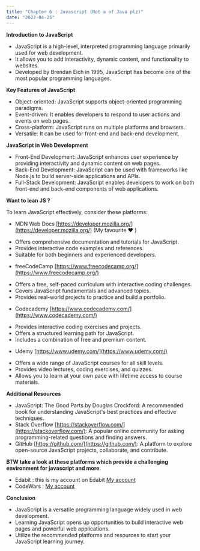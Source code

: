 ```yaml
---
title: "Chapter 6 : Javascript (Not a of Java plz)"
date: "2022-04-25"
---
```


**Introduction to JavaScript**

- JavaScript is a high-level, interpreted programming language primarily used for web development.
- It allows you to add interactivity, dynamic content, and functionality to websites.
- Developed by Brendan Eich in 1995, JavaScript has become one of the most popular programming languages.

**Key Features of JavaScript**

- Object-oriented: JavaScript supports object-oriented programming paradigms.
- Event-driven: It enables developers to respond to user actions and events on web pages.
- Cross-platform: JavaScript runs on multiple platforms and browsers.
- Versatile: It can be used for front-end and back-end development.

**JavaScript in Web Development**

- Front-End Development: JavaScript enhances user experience by providing interactivity and dynamic content on web pages.
- Back-End Development: JavaScript can be used with frameworks like Node.js to build server-side applications and APIs.
- Full-Stack Development: JavaScript enables developers to work on both front-end and back-end components of web applications.

**Want to lean JS ?**

To learn JavaScript effectively, consider these platforms:

- MDN Web Docs [https://developer.mozilla.org/](https://developer.mozilla.org/) (My favourite ♥ )

* Offers comprehensive documentation and tutorials for JavaScript.
* Provides interactive code examples and references.
* Suitable for both beginners and experienced developers.

- freeCodeCamp [https://www.freecodecamp.org/](https://www.freecodecamp.org/)

* Offers a free, self-paced curriculum with interactive coding challenges.
* Covers JavaScript fundamentals and advanced topics.
* Provides real-world projects to practice and build a portfolio.

- Codecademy [https://www.codecademy.com/](https://www.codecademy.com/)

* Provides interactive coding exercises and projects.
* Offers a structured learning path for JavaScript.
* Includes a combination of free and premium content.

- Udemy [https://www.udemy.com/](https://www.udemy.com/)

* Offers a wide range of JavaScript courses for all skill levels.
* Provides video lectures, coding exercises, and quizzes.
* Allows you to learn at your own pace with lifetime access to course materials.

**Additional Resources**

- JavaScript: The Good Parts by Douglas Crockford: A recommended book for understanding JavaScript's best practices and effective techniques.
- Stack Overflow [https://stackoverflow.com/](https://stackoverflow.com/): A popular online community for asking programming-related questions and finding answers.
- GitHub [https://github.com/](https://github.com/): A platform to explore open-source JavaScript projects, collaborate, and contribute.

**BTW take a look at these platforms which provide a challenging environment for javascript and more**.
- Edabit : this is my account on Edabit [My account](https://edabit.com/user/SRyNsQGPQzMvQhWaT)
- CodeWars : [My account](https://www.codewars.com/users/MarinosTBH)

**Conclusion**

- JavaScript is a versatile programming language widely used in web development.
- Learning JavaScript opens up opportunities to build interactive web pages and powerful web applications.
- Utilize the recommended platforms and resources to start your JavaScript learning journey.
